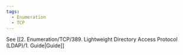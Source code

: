 ```yaml
---
tags:
  - Enumeration
  - TCP
---
```


See [[2. Enumeration/TCP/389. Lightweight Directory Access Protocol (LDAP)/1. Guide|Guide]]